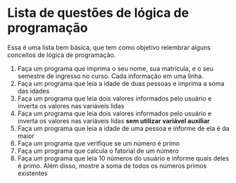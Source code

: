 # Lista de questões de lógica de programação
Essa é uma lista bem básica, que tem como objetivo relembrar alguns conceitos de lógica de programação. 

1. Faça um programa que imprima o seu nome, sua matrícula, e o seu semestre de ingresso no curso. Cada informação em uma linha.
1. Faça um programa que leia a idade de duas pessoas e imprima a soma das idades
1. Faça um programa que leia dois valores informados pelo usuário e inverta os valores nas variáveis lidas
1. Faça um programa que leia dois valores informados pelo usuário e inverta os valores nas variáveis lidas **sem utilizar variável auxiliar**
1. Faça um programa que leia a idade de uma pessoa e informe de ela é da maior
1. Faça um programa que verifique se um número é primo
1. Faça um programa que calcula o fatorial de um número
1. Faça um programa que leia 10 números do usuário e informe quais deles é primo. Além disso, mostre a soma de todos os números primos existentes